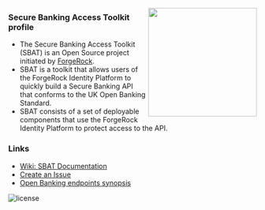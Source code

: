 [<img src="https://raw.githubusercontent.com/ForgeRock/forgerock-logo-dev/master/Logo-fr-dev.png" align="right" width="220px"/>](https://developer.forgerock.com/)
### Secure Banking Access Toolkit profile
- The Secure Banking Access Toolkit (SBAT) is an Open Source project initiated by [ForgeRock](https://www.forgerock.com/).
- SBAT is a toolkit that allows users of the ForgeRock Identity Platform to quickly build a Secure Banking API that conforms to the UK Open Banking Standard.
- SBAT consists of a set of deployable components that use the ForgeRock Identity Platform to protect access to the API.

### Links
- [Wiki: SBAT Documentation](https://github.com/SecureBankingAccessToolkit/SecureBankingAccessToolkit/wiki)
- [Create an Issue](https://github.com/SecureBankingAccessToolkit/SecureBankingAccessToolkit/issues/new/choose)
- [Open Banking endpoints synopsis](https://github.com/SecureBankingAccessToolkit/SecureBankingAccessToolkit)

![license](https://img.shields.io/github/license/ACRA/acra.svg)
